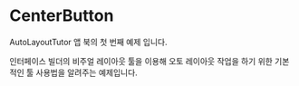 # CenterButton
AutoLayoutTutor 앱 북의 첫 번째 예제 입니다.

인터페이스 빌더의 비주얼 레이아웃 툴을 이용해 오토 레이아웃 작업을 하기 위한 기본적인 툴 사용법을 알려주는 예제입니다.
